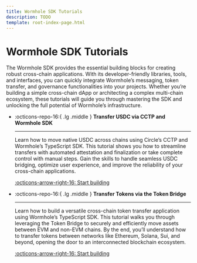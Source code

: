 ```yaml
---
title: Wormhole SDK Tutorials
description: TODO
template: root-index-page.html
---
```


# Wormhole SDK Tutorials

The Wormhole SDK provides the essential building blocks for creating robust cross-chain applications. With its developer-friendly libraries, tools, and interfaces, you can quickly integrate Wormhole’s messaging, token transfer, and governance functionalities into your projects. Whether you’re building a simple cross-chain dApp or architecting a complex multi-chain ecosystem, these tutorials will guide you through mastering the SDK and unlocking the full potential of Wormhole’s infrastructure.

<div class="grid cards" markdown>

-   :octicons-repo-16:{ .lg .middle } **Transfer USDC via CCTP and Wormhole SDK**

    ---

    Learn how to move native USDC across chains using Circle’s CCTP and Wormhole’s TypeScript SDK. This tutorial shows you how to streamline transfers with automated attestation and finalization or take complete control with manual steps. Gain the skills to handle seamless USDC bridging, optimize user experience, and improve the reliability of your cross-chain applications.

    [:octicons-arrow-right-16: Start building](/docs/tutorials/by-product/wormhole-sdk/usdc-via-cctp/)

-   :octicons-repo-16:{ .lg .middle } **Transfer Tokens via the Token Bridge**

    ---

    Learn how to build a versatile cross-chain token transfer application using Wormhole’s TypeScript SDK. This tutorial walks you through leveraging the Token Bridge to securely and efficiently move assets between EVM and non-EVM chains. By the end, you’ll understand how to transfer tokens between networks like Ethereum, Solana, Sui, and beyond, opening the door to an interconnected blockchain ecosystem.

    [:octicons-arrow-right-16: Start building](/docs/tutorials/by-product/wormhole-sdk/tokens-via-token-bridge/)

</div>